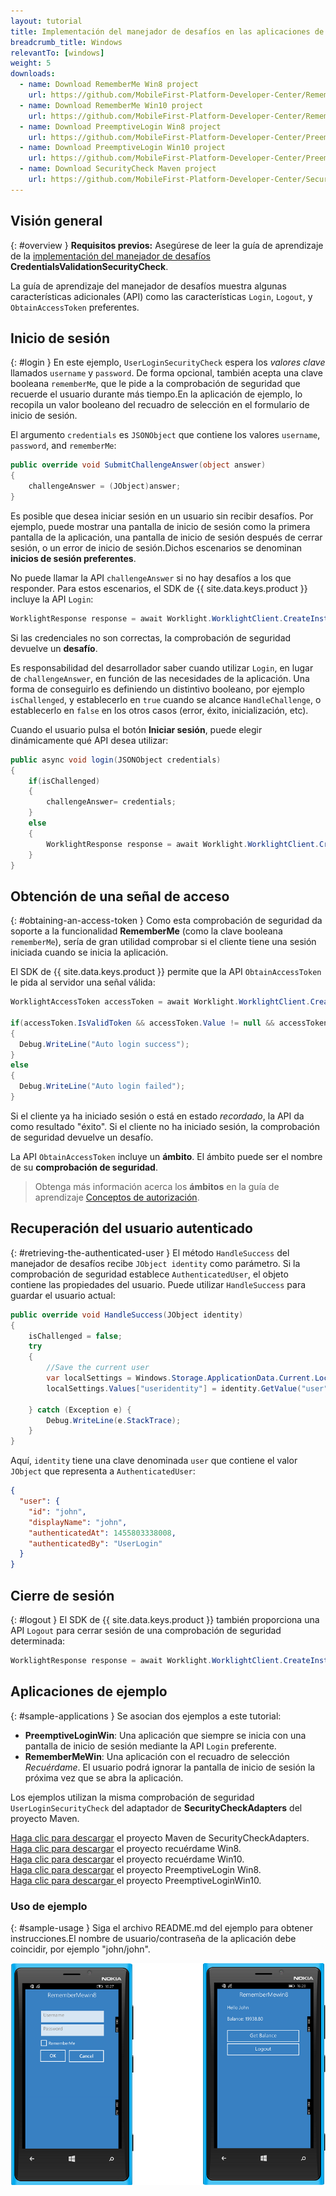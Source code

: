 ```yaml
---
layout: tutorial
title: Implementación del manejador de desafíos en las aplicaciones de Windows 8.1 Universal y Windows 10 UWP
breadcrumb_title: Windows
relevantTo: [windows]
weight: 5
downloads:
  - name: Download RememberMe Win8 project
    url: https://github.com/MobileFirst-Platform-Developer-Center/RememberMeWin8/tree/release80
  - name: Download RememberMe Win10 project
    url: https://github.com/MobileFirst-Platform-Developer-Center/RememberMeWin10/tree/release80
  - name: Download PreemptiveLogin Win8 project
    url: https://github.com/MobileFirst-Platform-Developer-Center/PreemptiveLoginWin8/tree/release80
  - name: Download PreemptiveLogin Win10 project
    url: https://github.com/MobileFirst-Platform-Developer-Center/PreemptiveLoginWin10/tree/release80
  - name: Download SecurityCheck Maven project
    url: https://github.com/MobileFirst-Platform-Developer-Center/SecurityCheckAdapters/tree/release80
---
```

<!-- NLS_CHARSET=UTF-8 -->
## Visión general
{: #overview }
**Requisitos previos:** Asegúrese de leer la guía de aprendizaje de la [implementación del manejador de desafíos](../../credentials-validation/windows-8-10) **CredentialsValidationSecurityCheck**.

La guía de aprendizaje del manejador de desafíos muestra algunas características adicionales (API) como las características `Login`, `Logout`, y `ObtainAccessToken` preferentes.

## Inicio de sesión
{: #login }
En este ejemplo, `UserLoginSecurityCheck` espera los *valores clave* llamados `username` y `password`. De forma opcional, también acepta una clave booleana `rememberMe`, que le pide a la comprobación de seguridad que recuerde el usuario durante más tiempo.En la aplicación de ejemplo, lo recopila un valor booleano del recuadro de selección en el formulario de inicio de sesión.

El argumento `credentials` es `JSONObject` que contiene los valores `username`, `password`, and `rememberMe`:

```csharp
public override void SubmitChallengeAnswer(object answer)
{
    challengeAnswer = (JObject)answer;
}
```

Es posible que desea iniciar sesión en un usuario sin recibir desafíos. Por ejemplo, puede mostrar una pantalla de inicio de sesión como la primera pantalla de la aplicación, una pantalla de inicio de sesión después de cerrar sesión, o un error de inicio de sesión.Dichos escenarios se denominan **inicios de sesión preferentes**.

No puede llamar la API `challengeAnswer` si no hay desafíos a los que responder. Para estos escenarios, el SDK de {{ site.data.keys.product }} incluye la API `Login`:

```csharp
WorklightResponse response = await Worklight.WorklightClient.CreateInstance().AuthorizationManager.Login(String securityCheckName, JObject credentials);
```

Si las credenciales no son correctas, la comprobación de seguridad devuelve un **desafío**.

Es responsabilidad del desarrollador saber cuando utilizar `Login`, en lugar de `challengeAnswer`, en función de las necesidades de la aplicación. Una forma de conseguirlo es definiendo un distintivo booleano, por ejemplo `isChallenged`, y establecerlo en `true` cuando se alcance `HandleChallenge`, o establecerlo en `false` en los otros casos (error, éxito, inicialización, etc).

Cuando el usuario pulsa el botón **Iniciar sesión**, puede elegir dinámicamente qué API desea utilizar:

```csharp
public async void login(JSONObject credentials)
{
    if(isChallenged)
    {
        challengeAnswer= credentials;
    }
    else
    {
        WorklightResponse response = await Worklight.WorklightClient.CreateInstance().AuthorizationManager.Login(securityCheckName, credentials);
    }
}
```
## Obtención de una señal de acceso
{: #obtaining-an-access-token }
Como esta comprobación de seguridad da soporte a la funcionalidad **RememberMe** (como la clave booleana `rememberMe`), sería de gran utilidad comprobar si el cliente tiene una sesión iniciada cuando se inicia la aplicación.

El SDK de {{ site.data.keys.product }} permite que la API `ObtainAccessToken` le pida al servidor una señal válida:

```csharp
WorklightAccessToken accessToken = await Worklight.WorklightClient.CreateInstance().AuthorizationManager.ObtainAccessToken(String scope);

if(accessToken.IsValidToken && accessToken.Value != null && accessToken.Value != "")
{
  Debug.WriteLine("Auto login success");
}
else
{
  Debug.WriteLine("Auto login failed");
}

```

Si el cliente ya ha iniciado sesión o está en estado *recordado*, la API da como resultado "éxito". Si el cliente no ha iniciado sesión, la comprobación de seguridad devuelve un desafío.

La API `ObtainAccessToken` incluye un **ámbito**. El ámbito puede ser el nombre de su **comprobación de seguridad**.

> Obtenga más información acerca los **ámbitos** en la guía de aprendizaje [Conceptos de autorización](../../).

## Recuperación del usuario autenticado
{: #retrieving-the-authenticated-user }
El método `HandleSuccess` del manejador de desafíos recibe `JObject identity` como parámetro.
Si la comprobación de seguridad establece `AuthenticatedUser`, el objeto contiene las propiedades del usuario. Puede utilizar `HandleSuccess` para guardar el usuario actual:

```csharp
public override void HandleSuccess(JObject identity)
{
    isChallenged = false;
    try
    {
        //Save the current user
        var localSettings = Windows.Storage.ApplicationData.Current.LocalSettings;
        localSettings.Values["useridentity"] = identity.GetValue("user");

    } catch (Exception e) {
        Debug.WriteLine(e.StackTrace);
    }
}
```

Aquí, `identity` tiene una clave denominada `user` que contiene el valor `JObject` que representa a `AuthenticatedUser`:

```json
{
  "user": {
    "id": "john",
    "displayName": "john",
    "authenticatedAt": 1455803338008,
    "authenticatedBy": "UserLogin"
  }
}
```

## Cierre de sesión
{: #logout }
El SDK de {{ site.data.keys.product }} también proporciona una API `Logout` para cerrar sesión de una comprobación de seguridad determinada:

```csharp
WorklightResponse response = await Worklight.WorklightClient.CreateInstance().AuthorizationManager.Logout(securityCheckName);
```

## Aplicaciones de ejemplo
{: #sample-applications }
Se asocian dos ejemplos a este tutorial:

- **PreemptiveLoginWin**: Una aplicación que siempre se inicia con una pantalla de inicio de sesión mediante la API `Login` preferente.
- **RememberMeWin**: Una aplicación con el recuadro de selección *Recuérdame*. El usuario podrá ignorar la pantalla de inicio de sesión la próxima vez que se abra la aplicación.

Los ejemplos utilizan la misma comprobación de seguridad `UserLoginSecurityCheck` del adaptador de **SecurityCheckAdapters** del proyecto Maven.

[Haga clic para descargar](https://github.com/MobileFirst-Platform-Developer-Center/SecurityCheckAdapters/tree/release80) el proyecto Maven de SecurityCheckAdapters.  
[Haga clic para descargar](https://github.com/MobileFirst-Platform-Developer-Center/RememberMeWin8/tree/release80) el proyecto recuérdame Win8.  
[Haga clic para descargar](https://github.com/MobileFirst-Platform-Developer-Center/RememberMeWin10/tree/release80) el proyecto recuérdame Win10.  
[Haga clic para descargar](https://github.com/MobileFirst-Platform-Developer-Center/PreemptiveLoginWin8/tree/release80) el proyecto PreemptiveLogin Win8.  
[Haga clic para descargar ](https://github.com/MobileFirst-Platform-Developer-Center/PreemptiveLoginWin10/tree/release80) el proyecto PreemptiveLoginWin10.

### Uso de ejemplo
{: #sample-usage }
Siga el archivo README.md del ejemplo para obtener instrucciones.El nombre de usuario/contraseña de la aplicación debe coincidir, por ejemplo "john/john".

![aplicación de ejemplo](RememberMe.png)
